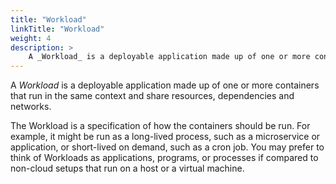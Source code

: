 ```yaml
---
title: "Workload"
linkTitle: "Workload"
weight: 4
description: >
    A _Workload_ is a deployable application made up of one or more containers that runs in the same context and share resources, dependencies and networks.
---
```


A _Workload_ is a deployable application made up of one or more containers that run in the same context and share resources, dependencies and networks.

<!-- more -->

The Workload is a specification of how the containers should be run.
For example, it might be run as a long-lived process, such as a microservice or application, or short-lived on demand, such as a cron job.
You may prefer to think of Workloads as applications, programs, or processes if compared to non-cloud setups that run on a host or a virtual machine.
